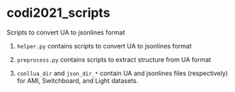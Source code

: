# codi2021_scripts
Scripts to convert UA to jsonlines format

1. `helper.py` contains scripts to convert UA to jsonlines format

2. `preprocess.py` contains scripts to extract structure from UA format

3. `conllua_dir` and `json_dir_*` contain UA and jsonlines files (respectively) for AMI, Switchboard, and Light datasets.
